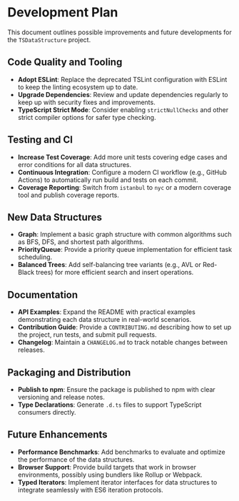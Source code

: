# Development Plan

This document outlines possible improvements and future developments for the `TSDataStructure` project.

## Code Quality and Tooling

- **Adopt ESLint**: Replace the deprecated TSLint configuration with ESLint to keep the linting ecosystem up to date.
- **Upgrade Dependencies**: Review and update dependencies regularly to keep up with security fixes and improvements.
- **TypeScript Strict Mode**: Consider enabling `strictNullChecks` and other strict compiler options for safer type checking.

## Testing and CI

- **Increase Test Coverage**: Add more unit tests covering edge cases and error conditions for all data structures.
- **Continuous Integration**: Configure a modern CI workflow (e.g., GitHub Actions) to automatically run build and tests on each commit.
- **Coverage Reporting**: Switch from `istanbul` to `nyc` or a modern coverage tool and publish coverage reports.

## New Data Structures

- **Graph**: Implement a basic graph structure with common algorithms such as BFS, DFS, and shortest path algorithms.
- **PriorityQueue**: Provide a priority queue implementation for efficient task scheduling.
- **Balanced Trees**: Add self-balancing tree variants (e.g., AVL or Red-Black trees) for more efficient search and insert operations.

## Documentation

- **API Examples**: Expand the README with practical examples demonstrating each data structure in real-world scenarios.
- **Contribution Guide**: Provide a `CONTRIBUTING.md` describing how to set up the project, run tests, and submit pull requests.
- **Changelog**: Maintain a `CHANGELOG.md` to track notable changes between releases.

## Packaging and Distribution

- **Publish to npm**: Ensure the package is published to npm with clear versioning and release notes.
- **Type Declarations**: Generate `.d.ts` files to support TypeScript consumers directly.

## Future Enhancements

- **Performance Benchmarks**: Add benchmarks to evaluate and optimize the performance of the data structures.
- **Browser Support**: Provide build targets that work in browser environments, possibly using bundlers like Rollup or Webpack.
- **Typed Iterators**: Implement iterator interfaces for data structures to integrate seamlessly with ES6 iteration protocols.

